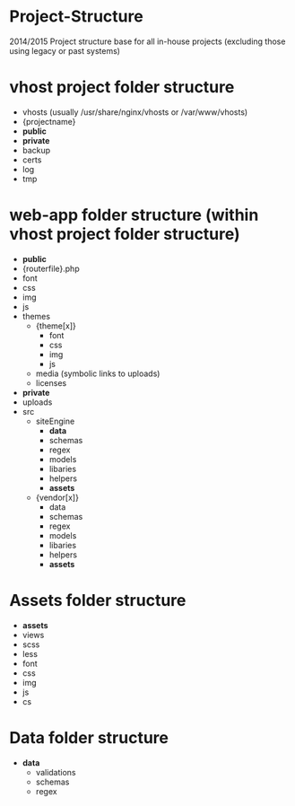 Project-Structure
==================

2014/2015 Project structure base for all in-house projects (excluding those using legacy or past systems)

vhost project folder structure 
=============================== 

 * vhosts (usually /usr/share/nginx/vhosts or /var/www/vhosts)
  * {projectname}
  * **public** 
  * **private** 
  * backup 
  * certs 
  * log 
  * tmp 

web-app folder structure (within vhost project folder structure) 
================================================================= 

 * **public** 
  * {routerfile}.php 
  * font 
  * css 
  * img 
  * js 
  * themes 
     * {theme[x]} 
         * font 
         * css 
         * img 
         * js 
    * media (symbolic links to uploads) 
    * licenses 
 * **private** 
  * uploads 
  * src 
     * siteEngine 
         * **data** 
         * schemas
         * regex 
         * models
         * libaries
         * helpers
         * **assets** 
     * {vendor[x]} 
         * data 
         * schemas
         * regex 
         * models
         * libaries
         * helpers
         * **assets** 

Assets folder structure
========================
 * **assets** 
  * views 
  * scss 
  * less  
  * font  
  * css  
  * img  
  * js  
  * cs 

Data folder structure
======================
 * **data** 
	 * validations
	 * schemas 
	 * regex 

 
